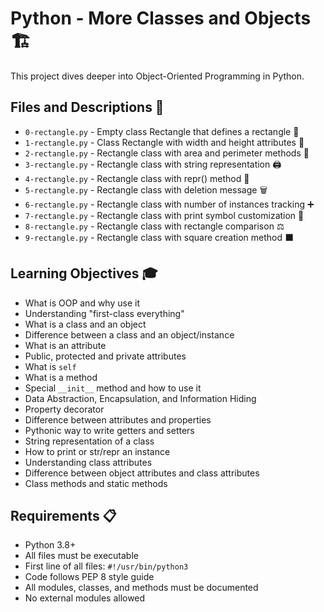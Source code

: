 # Python - More Classes and Objects 🏗️

This project dives deeper into Object-Oriented Programming in Python.

## Files and Descriptions 📄

* `0-rectangle.py` - Empty class Rectangle that defines a rectangle 📝
* `1-rectangle.py` - Class Rectangle with width and height attributes 📏
* `2-rectangle.py` - Rectangle class with area and perimeter methods 📐
* `3-rectangle.py` - Rectangle class with string representation 🖨️
* `4-rectangle.py` - Rectangle class with repr() method 🔄
* `5-rectangle.py` - Rectangle class with deletion message 🗑️
* `6-rectangle.py` - Rectangle class with number of instances tracking ➕
* `7-rectangle.py` - Rectangle class with print symbol customization 🎨
* `8-rectangle.py` - Rectangle class with rectangle comparison ⚖️
* `9-rectangle.py` - Rectangle class with square creation method ⬛

## Learning Objectives 🎓

* What is OOP and why use it
* Understanding "first-class everything"
* What is a class and an object
* Difference between a class and an object/instance
* What is an attribute
* Public, protected and private attributes
* What is `self`
* What is a method
* Special `__init__` method and how to use it
* Data Abstraction, Encapsulation, and Information Hiding
* Property decorator
* Difference between attributes and properties
* Pythonic way to write getters and setters
* String representation of a class
* How to print or str/repr an instance
* Understanding class attributes
* Difference between object attributes and class attributes
* Class methods and static methods

## Requirements 📋

* Python 3.8+
* All files must be executable
* First line of all files: `#!/usr/bin/python3`
* Code follows PEP 8 style guide
* All modules, classes, and methods must be documented
* No external modules allowed
